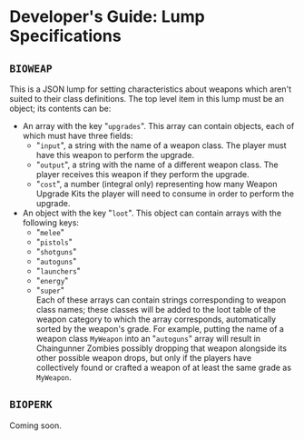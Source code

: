 # Developer's Guide: Lump Specifications

## `BIOWEAP`

This is a JSON lump for setting characteristics about weapons which aren't suited to their class definitions. The top level item in this lump must be an object; its contents can be:

- An array with the key "`upgrades`". This array can contain objects, each of which must have three fields:
	- "`input`", a string with the name of a weapon class. The player must have this weapon to perform the upgrade.
	- "`output`", a string with the name of a different weapon class. The player receives this weapon if they perform the upgrade.
	- "`cost`", a number (integral only) representing how many Weapon Upgrade Kits the player will need to consume in order to perform the upgrade. 
- An object with the key "`loot`". This object can contain arrays with the following keys:
	- "`melee`"
	- "`pistols`"
	- "`shotguns`"
	- "`autoguns`"
	- "`launchers`"
	- "`energy`"
	- "`super`"  
	Each of these arrays can contain strings corresponding to weapon class names; these classes will be added to the loot table of the weapon category to which the array corresponds, automatically sorted by the weapon's grade. For example, putting the name of a weapon class `MyWeapon` into an "`autoguns`" array will result in Chaingunner Zombies possibly dropping that weapon alongside its other possible weapon drops, but only if the players have collectively found or crafted a weapon of at least the same grade as `MyWeapon`.

## `BIOPERK`

Coming soon.
